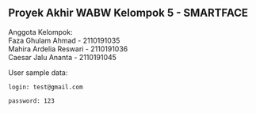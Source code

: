 ## Proyek Akhir WABW Kelompok 5 - SMARTFACE

Anggota Kelompok:\
Faza Ghulam Ahmad - 2110191035\
Mahira Ardelia Reswari - 2110191036\
Caesar Jalu Ananta - 2110191045

User sample data:

```
login: test@gmail.com

password: 123
```


